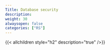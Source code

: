 ```yaml
---
Title: Database security
description:
weight: 30
alwaysopen: false
categories: ["RS"]
---
```


{{< allchildren style="h2" description="true" />}}

